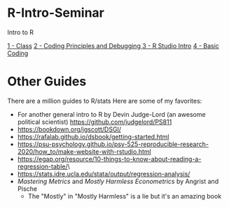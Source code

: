 # R-Intro-Seminar
 Intro to R

[1 - Class](https://sdr1.github.io/R-Intro-Seminar/1-r-intro-seminar.html)
[2 - Coding Principles and Debugging ](https://sdr1.github.io/R-Intro-Seminar/2-intro-to-coding-debugging.html)
[3 - R Studio Intro](https://sdr1.github.io/R-Intro-Seminar/3-intro-to-r-studio.html)
[4 - Basic Coding](https://sdr1.github.io/R-Intro-Seminar/4-basic-coding.html)


# Other Guides

There are a million guides to R/stats Here are some of my favorites:

-   For another general intro to R by Devin Judge-Lord (an awesome political scientist) <https://github.com/judgelord/PS811>
-   <https://bookdown.org/jgscott/DSGI/>
-   <https://rafalab.github.io/dsbook/getting-started.html>
-   <https://psu-psychology.github.io/psy-525-reproducible-research-2020/how_to/make-website-with-rstudio.html>
-   <https://egap.org/resource/10-things-to-know-about-reading-a-regression-table/>\
-   <https://stats.idre.ucla.edu/stata/output/regression-analysis/>
-   *Mastering Metrics* and *Mostly Harmless Econometrics* by Angrist and Pische
    -   The "Mostly" in "Mostly Harmless" is a lie but it's an amazing book
